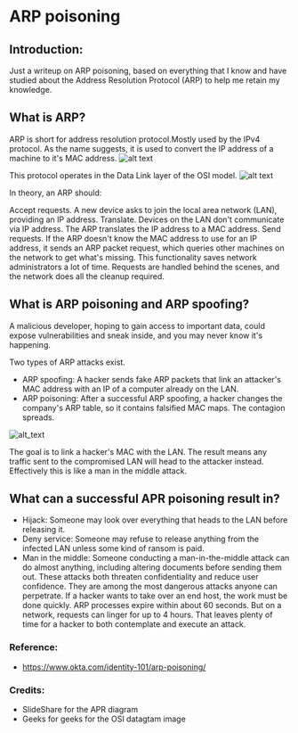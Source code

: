 

# ARP poisoning

## Introduction:
Just a writeup on ARP poisoning, based on everything that I know and have studied about the Address Resolution Protocol (ARP) to help me retain my knowledge.

## What is ARP?
ARP is short for address resolution protocol.Mostly used by the IPv4 protocol. As the name suggests, it is used to convert the IP address of a machine to it's MAC address. 
![alt text](https://cdn.slidesharecdn.com/ss_thumbnails/addressresolutionprotocol-121115085659-phpapp01-thumbnail-4.jpg?cb=1352969854)

This protocol operates in the Data Link layer of the OSI model.
![alt text](https://media.geeksforgeeks.org/wp-content/uploads/computer-network-osi-model-layers.png)

In theory, an ARP should:

Accept requests. A new device asks to join the local area network (LAN), providing an IP address. 
Translate. Devices on the LAN don't communicate via IP address. The ARP translates the IP address to a MAC address. 
Send requests. If the ARP doesn't know the MAC address to use for an IP address, it sends an ARP packet request, which queries other machines on the network to get what's missing. 
This functionality saves network administrators a lot of time. Requests are handled behind the scenes, and the network does all the cleanup required.

## What is ARP poisoning and ARP spoofing?
A malicious developer, hoping to gain access to important data, could expose vulnerabilities and sneak inside, and you may never know it's happening. 

Two types of ARP attacks exist.

- ARP spoofing: A hacker sends fake ARP packets that link an attacker's MAC address with an IP of a computer already on the LAN. 
- ARP poisoning: After a successful ARP spoofing, a hacker changes the company's ARP table, so it contains falsified MAC maps. The contagion spreads.

![alt_text](https://upload.wikimedia.org/wikipedia/commons/thumb/3/33/ARP_Spoofing.svg/1200px-ARP_Spoofing.svg.png)

The goal is to link a hacker's MAC with the LAN. The result means any traffic sent to the compromised LAN will head to the attacker instead. Effectively this is like a man in the middle attack.

## What can a successful APR poisoning result in?

- Hijack:
Someone may look over everything that heads to the LAN before releasing it. 
- Deny service:
Someone may refuse to release anything from the infected LAN unless some kind of ransom is paid. 
- Man in the middle:
Someone conducting a man-in-the-middle attack can do almost anything, including altering documents before sending them out. These attacks both threaten confidentiality and reduce user confidence. They are among the most dangerous attacks anyone can perpetrate. 
If a hacker wants to take over an end host, the work must be done quickly. ARP processes expire within about 60 seconds. But on a network, requests can linger for up to 4 hours. That leaves plenty of time for a hacker to both contemplate and execute an attack.

### Reference:

- https://www.okta.com/identity-101/arp-poisoning/

### Credits:
- SlideShare for the APR diagram
- Geeks for geeks for the OSI datagtam image
